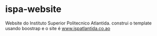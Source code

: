 # ispa-website
 Website do Instituto Superior Politecnico Atlantida. construi o template  usando boostrap e o site é www.ispatlantida.co.ao
